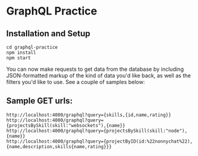 # GraphQL Practice

## Installation and Setup

```
cd graphql-practice
npm install
npm start
```

You can now make requests to get data from the database by including JSON-formatted markup of the kind of data you'd like back, as well as the filters you'd like to use. See a couple of samples below:

## Sample GET urls:

```
http://localhost:4000/graphql?query={skills,{id,name,rating}}
http://localhost:4000/graphql?query={projectsBySkill(skill:"websockets"),{name}}
http://localhost:4000/graphql?query={projectsBySkill(skill:"node"),{name}}
http://localhost:4000/graphql?query={projectByID(id:%22nonnychat%22),{name,description,skills{name,rating}}}
```

